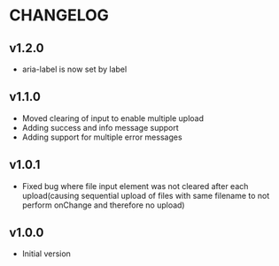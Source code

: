 # CHANGELOG

## v1.2.0
* aria-label is now set by label

## v1.1.0
* Moved clearing of input to enable multiple upload
* Adding success and info message support
* Adding support for multiple error messages

## v1.0.1
* Fixed bug where file input element was not cleared after each upload(causing sequential upload of files with same filename to not perform onChange and therefore no upload)

## v1.0.0
* Initial version
